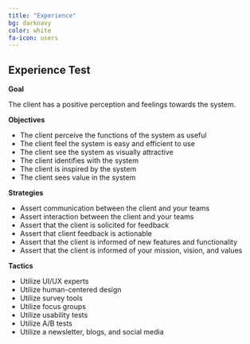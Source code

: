 ```yaml
---
title: "Experience"
bg: darknavy
color: white
fa-icon: users
---
```


## Experience Test

**Goal**

The client has a positive perception and feelings towards the system.

**Objectives**

* The client perceive the functions of the system as useful
* The client feel the system is easy and efficient to use
* The client see the system as visually attractive
* The client identifies with the system
* The client is inspired by the system
* The client sees value in the system

**Strategies**

* Assert communication between the client and your teams
* Assert interaction between the client and your teams
* Assert that the client is solicited for feedback
* Assert that client feedback is actionable
* Assert that the client is informed of new features and functionality
* Assert that the client is informed of your mission, vision, and values

**Tactics**

* Utilize UI/UX experts
* Utilize human-centered design
* Utilize survey tools
* Utilize focus groups
* Utilize usability tests
* Utilize A/B tests
* Utilize a newsletter, blogs, and social media
